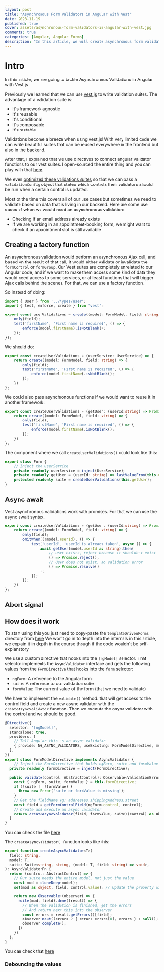 ```yaml
---
layout: post
title: "Asynchronous Form Validators in Angular with Vest"
date: 2023-11-19
published: true
cover: assets/asynchronous-form-validators-in-angular-with-vest.jpg
comments: true
categories: [Angular, Angular Forms]
description: "In this article, we will create asynchronous form validators for Angular in our vest suites"
---
```


# Intro

In this article, we are going to tackle Asynchronous Validations in Angular with Vest.js

Previously we learned that we can use [vest.js]() to write validation suites.
The advantage of a validation suite is:
- It's framework agnostic
- It's reusable
- It's conditional
- It's composable
- It's testable

Validations become a breeze when using vest.js!
With very limited code we can write beautiful suites that can be reused everywhere in the frontend but also in the backend.

After that, I explained that we use directives to connect angular validator functions to our vest suites. I open-sourced the entire thing and you can play with that [here]().

We even [optimized these validations suites]() so that we can pass a `validationConfig` object that states which controls their validators should be run when a certain control is updated.

Most of the time this covers all of our use cases but sometimes we need to validate based on data that is living in our backend.
Here are some use cases of when we would need an asynchronous validation:
- Checking if an email address already exists
- If we are working in an appointment-booking form, we might want to check if an appointment slot is still available

## Creating a factory function

An asynchronous validation would perform an asynchronous Ajax call, and based on the result of that call, it would either
validate or invalidate the `formControl` or `formGroup`.
Our Vest suites are completely unrelated to our Angular code, and if we want to make them access some kind of data they would need
access to some services, or at least functions that will trigger Ajax calls behind the scenes.
For that, we can use a factory function.

So instead of doing:

```typescript
import { User } from '../types/user';
import { test, enforce, create } from "vest";

export const userValidations = create((model: FormModel, field: string) => {
    only(field);
    test('firstName', 'First name is required', () => {
        enforce(model.firstName).isNotBlank();
    });
});
```

We should do:

```typescript
export const createUserValidations = (userService: UserService) => {
    return create((model: FormModel, field: string) => {
        only(field);
        test('firstName', 'First name is required', () => {
            enforce(model.firstName).isNotBlank();
        });
    })
};
```

We could also pass asynchronous functions if we would want to reuse it in another framework:

```typescript
export const createUserValidations = (getUser: (userId:string) => Promise<User>) => {
    return create((model: FormModel, field: string) => {
        only(field);
        test('firstName', 'First name is required', () => {
            enforce(model.firstName).isNotBlank();
        });
    })
};
```

The component where we call `createUserValidations()` could look like this:

```typescript
export class Form {
    // Inject the userService
    private readonly userService = inject(UserService);
    private readonly getUser = (userId: string) => lastValueFrom(this.userService.get(userId))
    protected readonly suite = createUserValidations(this.getUser);
}
```

## Async await

Vest asynchronous validations work with promises. For that we can use the async await syntax.

```typescript
export const createUserValidations = (getUser: (userId:string) => Promise<User>) => {
    return create((model: FormModel, field: string) => {
        only(field);
        omitWhen((!model.userId), () => {
            test('userId', 'userId is already taken', async () => {
                await getUser(model.userId as string).then(
                    // User exists, reject because it shouldn't exist
                    () => Promise.reject(),
                    // User does not exist, no validation error
                    () => Promise.resolve()
                );
            });
        });
    })
};
```

## Abort signal

## How does it work

To start using this you just need to copy-paste the `templateDrivenForms` directory from [here]()
We won't go in to depth into the internals in this article, we explain it in depth in the course though if the code
wouldn't be self-explanatory

We use a custom directive that hooks into the `[ngModel]` selector.
That selector implements the `AsyncValidator` interface and gets the following values from the `FormDirective`
that hooks into the `form` selector:
- `ngForm`: A reference to the Angular form
- `suite`: A reference to our validation suite
- `formValue`: The current value of the form (that we need to validate)

We have to implement the `validate()` method. that will get access to the control field and create a new
async validator with the `createAsyncValidator` function. Then we execute the async validator with the control
and we should be good.

```typescript
@Directive({
  selector: '[ngModel]',
  standalone: true,
  providers: [
    // Tell Angular this is an async validator
    { provide: NG_ASYNC_VALIDATORS, useExisting: FormModelDirective, multi: true },
  ],
})
export class FormModelDirective implements AsyncValidator {
    // Inject the FormDirective that holds ngForm, suite and formValue
  private readonly formDirective = inject(FormDirective);

  public validate(control: AbstractControl): Observable<ValidationErrors | null> {
    const { ngForm, suite, formValue } = this.formDirective;
    if (!suite || !formValue) {
      throw new Error('suite or formValue is missing');
    }
    // Get the fieldName eg: addresses.shippingAddress.street
    const field = getFormControlField(ngForm.control, control);
    // Create and execute an async validator
    return createAsyncValidator(field, formValue, suite)(control) as Observable<ValidationErrors|null>;
  }
}
```

You can check the file [here]()

The `createAsyncValidator()` function looks like this:

```typescript
export function createAsyncValidator<T>(
  field: string,
  model: T,
  suite: Suite<string, string, (model: T, field: string) => void>,
): AsyncValidatorFn {
  return (control: AbstractControl) => {
    // Our suite needs the entire model, not just the value
    const mod = cloneDeep(model);
    set(mod as object, field, control.value); // Update the property with path

    return new Observable((observer) => {   
      suite(mod, field).done((result) => {
        // When the validation is finished, get the errors
        // And return next this into the observer
        const errors = result.getErrors()[field];
        observer.next((errors ? { error: errors[0], errors } : null));
        observer.complete();
      })
    })
  };
}
```

You can check that [here]()

### Debouncing the values
